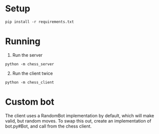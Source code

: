 # Setup
```
pip install -r requirements.txt
```
# Running
1. Run the server
```
python -m chess_server
```
2. Run the client twice
```
python -m chess_client
```

# Custom bot
The client uses a RandomBot implementation by default, which will make valid, but random moves.
To swap this out, create an implementation of bot.py#Bot, and call from the chess client.